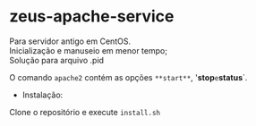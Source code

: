 # zeus-apache-service

Para servidor antigo em CentOS.  
Inicialização e manuseio em menor tempo;  
Solução para arquivo .pid

O comando `apache2` contém as opções `**start**`, '**stop**` e `**status**`.  

- Instalação:

Clone o repositório e execute `install.sh`
